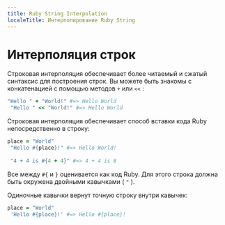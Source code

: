 ```yaml
---
title: Ruby String Interpolation
localeTitle: Интерполирование Ruby String
---
```

# Интерполяция строк

Строковая интерполяция обеспечивает более читаемый и сжатый синтаксис для построения строк. Вы можете быть знакомы с конкатенацией с помощью методов `+` или `<<` :

```ruby
"Hello " + "World!" #=> Hello World 
 "Hello " << "World!" #=> Hello World 
```

Строковая интерполяция обеспечивает способ вставки кода Ruby непосредственно в строку:

```ruby
place = "World" 
 "Hello #{place}!" #=> Hello World! 
 
 "4 + 4 is #{4 + 4}" #=> 4 + 4 is 8 
```

Все между `#{` и `}` оценивается как код Ruby. Для этого строка должна быть окружена двойными кавычками ( `"` ).

Одиночные кавычки вернут точную строку внутри кавычек:

```ruby
place = "World" 
 'Hello #{place}!' #=> Hello #{place}! 

```